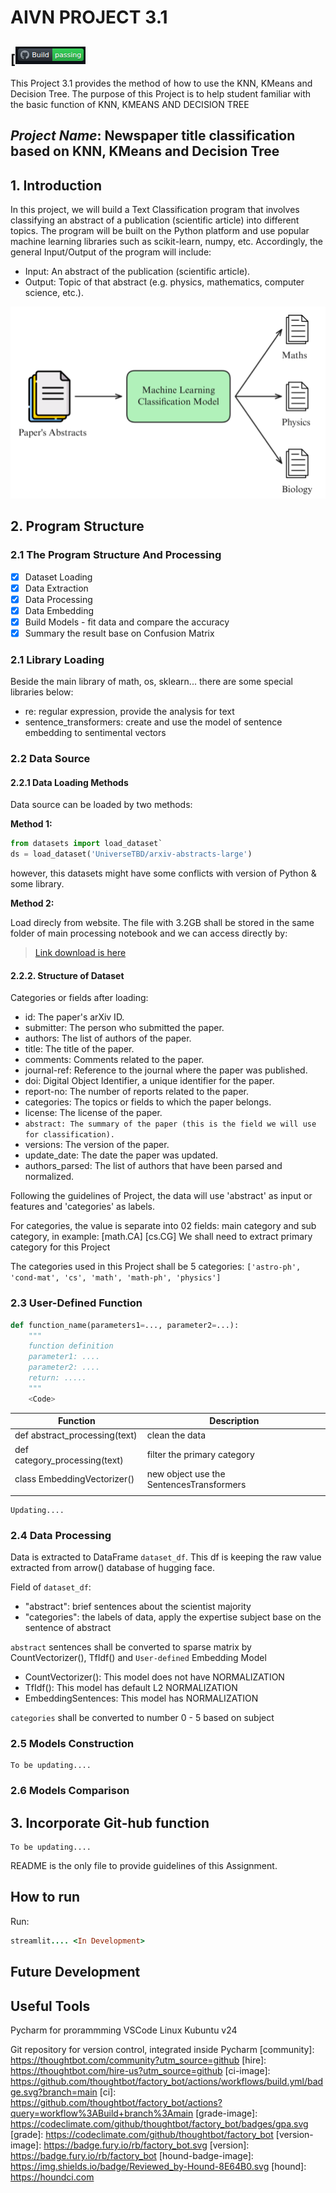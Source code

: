 # AIVN PROJECT 3.1
[![Build Status](ci.png)
------------

This Project 3.1 provides the method of how to use the KNN, KMeans and Decision Tree. The purpose of this Project is to help student familiar with the basic function of KNN, KMEANS AND DECISION TREE

## *Project Name*: Newspaper title classification based on KNN, KMeans and Decision Tree

## 1. Introduction
In this project, we will build a Text Classification program that involves classifying an abstract of a publication (scientific article) into different topics.
The program will be built on the Python platform and use popular machine learning libraries such as scikit-learn, numpy, etc.
Accordingly, the general Input/Output of the program will include:
* Input: An abstract of the publication (scientific article).
* Output: Topic of that abstract (e.g. physics, mathematics, computer science, etc.).

![General Structure](general_structure.png)

## 2. Program Structure
### 2.1 The Program Structure And Processing
- [x] Dataset Loading
- [x] Data Extraction
- [x] Data Processing
- [x] Data Embedding
- [x] Build Models - fit data and compare the accuracy
- [x] Summary the result base on Confusion Matrix

### 2.1 Library Loading

Beside the main library of math, os, sklearn... there are some special libraries below:
* re: regular expression, provide the analysis for text
* sentence_transformers: create and use the model of sentence embedding to sentimental vectors
### 2.2 Data Source

#### 2.2.1 Data Loading Methods
Data source can be loaded by two methods:

**Method 1:**
```python
from datasets import load_dataset`
ds = load_dataset('UniverseTBD/arxiv-abstracts-large')
```
however, this datasets might have some conflicts with version of Python & some library.

**Method 2:**

Load direcly from website. The file with 3.2GB shall be stored in the same folder of main processing notebook and we can access directly by:
>[Link download is here](https://huggingface.co/datasets/UniverseTBD/arxiv-abstracts-large)
#### 2.2.2. Structure of Dataset
Categories or fields after loading:
* id: The paper's arXiv ID.
* submitter: The person who submitted the paper.
* authors: The list of authors of the paper.
* title: The title of the paper.
* comments: Comments related to the paper.
* journal-ref: Reference to the journal where the paper was published.
* doi: Digital Object Identifier, a unique identifier for the paper.
* report-no: The number of reports related to the paper.
* categories: The topics or fields to which the paper belongs.
* license: The license of the paper.
* `abstract: The summary of the paper (this is the field we will use for classification).`
* versions: The version of the paper.
* update_date: The date the paper was updated.
* authors_parsed: The list of authors that have been parsed and normalized.

Following the guidelines of Project, the data will use 'abstract' as input or features and 'categories' as labels.

For categories, the value is separate into 02 fields: main category and sub category, in example: [math.CA] [cs.CG]
We shall need to extract primary category for this Project

The categories used in this Project shall be 5 categories:
`['astro-ph', 'cond-mat', 'cs', 'math', 'math-ph', 'physics']`

### 2.3 User-Defined Function
```python
def function_name(parameters1=..., parameter2=...): 
    """
    function definition 
    parameter1: .... 
    parameter2: .... 
    return: .....
    """
    <Code>
```

| Function                      | Description                              |
|-------------------------------|------------------------------------------|
| def abstract_processing(text) | clean the data                           |
| def category_processing(text) | filter the primary category              |
| class EmbeddingVectorizer()   | new object use the SentencesTransformers |
|                               |                                          |
```
Updating....
```

### 2.4 Data Processing
Data is extracted to DataFrame `dataset_df`. This df is keeping the raw value extracted from arrow() database of hugging face.

Field of `dataset_df`:
- "abstract": brief sentences about the scientist majority
- "categories": the labels of data, apply the expertise subject base on the sentence of abstract

`abstract` sentences shall be converted to sparse matrix by CountVectorizer(), TfIdf() and `User-defined` Embedding Model

* CountVectorizer(): This model does not have NORMALIZATION
* TfIdf(): This model has default L2 NORMALIZATION
* EmbeddingSentences: This model has NORMALIZATION

`categories` shall be converted to number 0 - 5 based on subject


### 2.5 Models Construction
```
To be updating....
```
### 2.6 Models Comparison


## 3. Incorporate Git-hub function
```
To be updating....
```

README is the only file to provide guidelines of this Assignment.

How to run
--------
Run:

```ruby
streamlit.... <In Development>
```

Future Development
----------------

Useful Tools
------------
Pycharm for prorammming
VSCode
Linux Kubuntu v24

Git repository for version control, integrated inside Pycharm
[community]: https://thoughtbot.com/community?utm_source=github
[hire]: https://thoughtbot.com/hire-us?utm_source=github
[ci-image]: https://github.com/thoughtbot/factory_bot/actions/workflows/build.yml/badge.svg?branch=main
[ci]: https://github.com/thoughtbot/factory_bot/actions?query=workflow%3ABuild+branch%3Amain
[grade-image]: https://codeclimate.com/github/thoughtbot/factory_bot/badges/gpa.svg
[grade]: https://codeclimate.com/github/thoughtbot/factory_bot
[version-image]: https://badge.fury.io/rb/factory_bot.svg
[version]: https://badge.fury.io/rb/factory_bot
[hound-badge-image]: https://img.shields.io/badge/Reviewed_by-Hound-8E64B0.svg
[hound]: https://houndci.com

